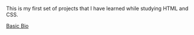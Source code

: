 This is my first set of projects that I have learned while studying HTML and CSS. 

<a href="ChristinasProjects.github.io/Basic-Bio">Basic Bio</a>
